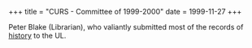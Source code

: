 +++
title = "CURS - Committee of 1999-2000"
date = 1999-11-27 
+++

<!-- / (President)

/ (Vice President)

/  (Guildmaster)

/ (Secretary)

/ (Junior Treasurer)

/ (Technomancer) -->

Peter Blake (Librarian), who valiantly submitted most of the records of [history](/history/) to the UL.
